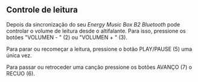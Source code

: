 ## Controle de leitura

Depois da sincronização do seu *Energy Music Box B2 Bluetooth* pode controlar o volume de leitura desde o altifalante. Para isso, pressione os botões "VOLUMEN - " (2) ou "VOLUMEN + " (3).

Para parar ou recomeçar a leitura, pressione o botão PLAY/PAUSE (5) uma única vez.

Para passar ou retroceder uma canção pressione os botões AVANÇO (7) o RECUO (6).
